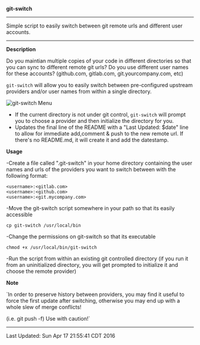 **git-switch**

---

Simple script to easily switch between git remote urls and different user accounts.

---

**Description**

Do you maintian multiple copies of your code in different directories so that you can sync to different remote git urls?  Do you use different user names for these accounts?  (github.com, gitlab.com, git.yourcompany.com, etc)

`git-switch` will allow you to easily switch between pre-configured upstream providers and/or user names from within a single directory.

<img src="http://www.jeffpickell.com/git-switch/images/git-switch_menu.png" alt="git-switch Menu">

- If the current directory is not under git control, `git-switch` will prompt you to choose a provider and then initialize the directory for you.
- Updates the final line of the README with a "Last Updated: $date" line to allow for immediate add,comment & push to the new remote url.  If there's no README.md, it will create it and add the datestamp.

**Usage**

-Create a file called ".git-switch" in your home directory containing the user names and urls of the providers you want to switch between with the following format:

```
<username>:<gitlab.com>
<username>:<github.com>
<username>:<git.mycompany.com>
```

-Move the git-switch script somewhere in your path so that its easily accessible

```
cp git-switch /usr/local/bin
```

-Change the permissions on git-switch so that its executable

```
chmod +x /usr/local/bin/git-switch
```

-Run the script from within an existing git controlled directory (if you run it from an uninitialized directory, you will get prompted to initialize it and choose the remote provider)

**Note**

`In order to preserve history between providers, you may find it useful to force the first update after switching, otherwise you may end up with a whole slew of merge conflicts! 

(i.e. git push -f) Use with caution!`

---

Last Updated: Sun Apr 17 21:55:41 CDT 2016
